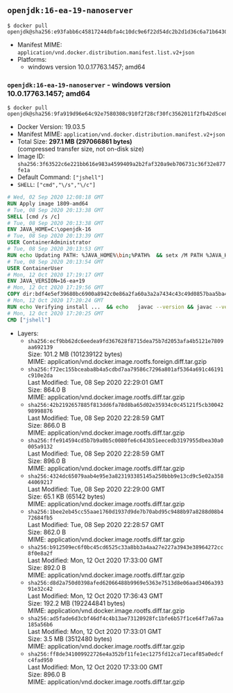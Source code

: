 ## `openjdk:16-ea-19-nanoserver`

```console
$ docker pull openjdk@sha256:e93fabb6c45817244dbfa4c10dc9e6f22d54dc2b2d1d36c6a71b64308cc1871a
```

-	Manifest MIME: `application/vnd.docker.distribution.manifest.list.v2+json`
-	Platforms:
	-	windows version 10.0.17763.1457; amd64

### `openjdk:16-ea-19-nanoserver` - windows version 10.0.17763.1457; amd64

```console
$ docker pull openjdk@sha256:9fa919d96e64c92e7580308c910f2f28cf30fc3562011f2fb42d5ce8047a59ea
```

-	Docker Version: 19.03.5
-	Manifest MIME: `application/vnd.docker.distribution.manifest.v2+json`
-	Total Size: **297.1 MB (297066861 bytes)**  
	(compressed transfer size, not on-disk size)
-	Image ID: `sha256:3f63522c6e221bb616e983a4599409a2b2faf320a9eb706731c36f32e877fe1a`
-	Default Command: `["jshell"]`
-	`SHELL`: `["cmd","\/s","\/c"]`

```dockerfile
# Wed, 02 Sep 2020 12:08:18 GMT
RUN Apply image 1809-amd64
# Tue, 08 Sep 2020 20:13:38 GMT
SHELL [cmd /s /c]
# Tue, 08 Sep 2020 20:13:38 GMT
ENV JAVA_HOME=C:\openjdk-16
# Tue, 08 Sep 2020 20:13:39 GMT
USER ContainerAdministrator
# Tue, 08 Sep 2020 20:13:53 GMT
RUN echo Updating PATH: %JAVA_HOME%\bin;%PATH% 	&& setx /M PATH %JAVA_HOME%\bin;%PATH%
# Tue, 08 Sep 2020 20:13:54 GMT
USER ContainerUser
# Mon, 12 Oct 2020 17:19:17 GMT
ENV JAVA_VERSION=16-ea+19
# Mon, 12 Oct 2020 17:19:56 GMT
COPY dir:bdf4e5ef39680bc6900a8942c0e86a2fa60a3a2a7434c43c49d0857baa5ba447 in C:\openjdk-16 
# Mon, 12 Oct 2020 17:20:24 GMT
RUN echo Verifying install ... 	&& echo   javac --version && javac --version 	&& echo   java --version && java --version
# Mon, 12 Oct 2020 17:20:25 GMT
CMD ["jshell"]
```

-	Layers:
	-	`sha256:ecf9bb62dc6eedea9fd367628f8715dea75b7d2053afa4b5121e7809aa692139`  
		Size: 101.2 MB (101239122 bytes)  
		MIME: application/vnd.docker.image.rootfs.foreign.diff.tar.gzip
	-	`sha256:f72ec155bceaba8b4a5cdbd7aa79586c7296a801af5364a691c46191c910e2da`  
		Last Modified: Tue, 08 Sep 2020 22:29:01 GMT  
		Size: 864.0 B  
		MIME: application/vnd.docker.image.rootfs.diff.tar.gzip
	-	`sha256:42b2192657885f813dd6fa78d8ba65d02e35934c0c45121f5cb3004298998876`  
		Last Modified: Tue, 08 Sep 2020 22:28:59 GMT  
		Size: 866.0 B  
		MIME: application/vnd.docker.image.rootfs.diff.tar.gzip
	-	`sha256:ffe914594cd5b7b9a0b5c0080fe6c643b51eecedb3197955dbea30a0005a9132`  
		Last Modified: Tue, 08 Sep 2020 22:28:59 GMT  
		Size: 896.0 B  
		MIME: application/vnd.docker.image.rootfs.diff.tar.gzip
	-	`sha256:4324dc65079aab4e95e3a823193385145a250bbb9e13cd9c5e02a35844069217`  
		Last Modified: Tue, 08 Sep 2020 22:29:00 GMT  
		Size: 65.1 KB (65142 bytes)  
		MIME: application/vnd.docker.image.rootfs.diff.tar.gzip
	-	`sha256:1bee2eb45cc55aae1760d1937d9de7b70abd95c9488b97a8288d08b472684fb5`  
		Last Modified: Tue, 08 Sep 2020 22:28:57 GMT  
		Size: 862.0 B  
		MIME: application/vnd.docker.image.rootfs.diff.tar.gzip
	-	`sha256:b912509ec6f0bc45cd6525c33a8bb3a4aa27e227a3943e38964272cc8f0e8a2f`  
		Last Modified: Mon, 12 Oct 2020 17:33:00 GMT  
		Size: 892.0 B  
		MIME: application/vnd.docker.image.rootfs.diff.tar.gzip
	-	`sha256:d8d2a750d0398afed62066488b9969e5363e7513d8e06aad3406a39391e32c42`  
		Last Modified: Mon, 12 Oct 2020 17:36:43 GMT  
		Size: 192.2 MB (192244841 bytes)  
		MIME: application/vnd.docker.image.rootfs.diff.tar.gzip
	-	`sha256:ad5fade6d3cbf46df4c4b13ae73120928fc1bfe6b57f1ce64f7a67aa185a56b6`  
		Last Modified: Mon, 12 Oct 2020 17:33:01 GMT  
		Size: 3.5 MB (3512480 bytes)  
		MIME: application/vnd.docker.image.rootfs.diff.tar.gzip
	-	`sha256:ff8de341009922726e4a352bf11fe1ec1275fd12ca71ecaf85a0edcfc4fad950`  
		Last Modified: Mon, 12 Oct 2020 17:33:00 GMT  
		Size: 896.0 B  
		MIME: application/vnd.docker.image.rootfs.diff.tar.gzip

